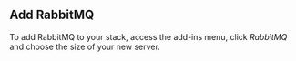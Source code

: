<!-- usedin: [ _legacy_docker/AddOns] - post: -->


## Add RabbitMQ
To add RabbitMQ to your stack, access the add-ins menu, click _RabbitMQ_ and choose the size of your new server.
